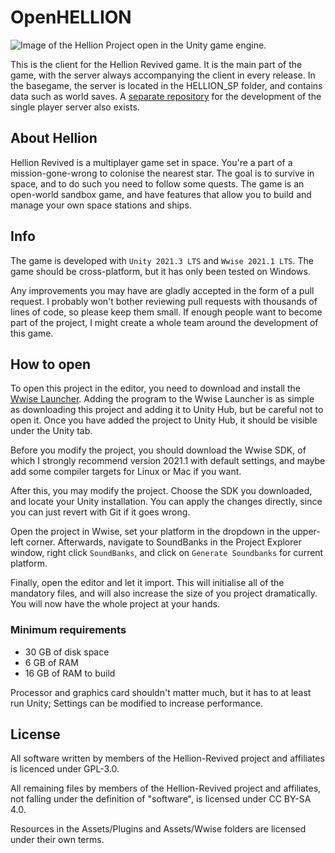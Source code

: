# OpenHELLION
![Image of the Hellion Project open in the Unity game engine.](https://user-images.githubusercontent.com/37084190/196989422-4079d0fe-c16a-416b-80f7-27df3077c366.png)

This is the client for the Hellion Revived game. It is the main part of the game, with the server always accompanying the client in every release.
In the basegame, the server is located in the HELLION_SP folder, and contains data such as world saves.
A [separate repository](https://github.com/Hellion-Revived/Hellion_SP) for the development of the single player server also exists.

## About Hellion
Hellion Revived is a multiplayer game set in space. You're a part of a mission-gone-wrong to colonise the nearest star. The goal is to survive in space, and to do such you need to follow some quests. The game is an open-world sandbox game, and have features that allow you to build and manage your own space stations and ships.

## Info
The game is developed with `Unity 2021.3 LTS` and `Wwise 2021.1 LTS`. The game should be cross-platform, but it has only been tested on Windows.

Any improvements you may have are gladly accepted in the form of a pull request. I probably won't bother reviewing pull requests with thousands of lines of code, so please keep them small. If enough people want to become part of the project, I might create a whole team around the development of this game.

## How to open
To open this project in the editor, you need to download and install the [Wwise Launcher](https://www.audiokinetic.com/download/). Adding the program to the Wwise Launcher is as simple as downloading this project and adding it to Unity Hub, but be careful not to open it. Once you have added the project to Unity Hub, it should be visible under the Unity tab.

Before you modify the project, you should download the Wwise SDK, of which I strongly recommend version 2021.1 with default settings, and maybe add some compiler targets for Linux or Mac if you want.

After this, you may modify the project. Choose the SDK you downloaded, and locate your Unity installation. You can apply the changes directly, since you can just revert with Git if it goes wrong.

Open the project in Wwise, set your platform in the dropdown in the upper-left corner. Afterwards, navigate to SoundBanks in the Project Explorer window, right click `SoundBanks`, and click on `Generate Soundbanks` for current platform.

Finally, open the editor and let it import. This will initialise all of the mandatory files, and will also increase the size of you project dramatically.
You will now have the whole project at your hands.

### Minimum requirements
* 30 GB of disk space
* 6 GB of RAM
* 16 GB of RAM to build

Processor and graphics card shouldn't matter much, but it has to at least run Unity; Settings can be modified to increase performance.

## License
All software written by members of the Hellion-Revived project and affiliates is licenced under GPL-3.0.

All remaining files by members of the Hellion-Revived project and affiliates, not falling under the definition of "software", is licensed under CC BY-SA 4.0.

Resources in the Assets/Plugins and Assets/Wwise folders are licensed under their own terms.
